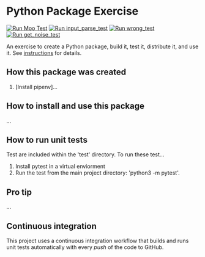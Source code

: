 # Python Package Exercise

[![Run Moo Test](https://github.com/software-students-fall2024/3-python-package-tnh-tnh-needs-help/actions/workflows/test_one.yaml/badge.svg)](https://github.com/software-students-fall2024/3-python-package-tnh-tnh-needs-help/actions/workflows/test_one.yaml)
[![Run input_parse_test](https://github.com/software-students-fall2024/3-python-package-tnh-tnh-needs-help/actions/workflows/test_two.yaml/badge.svg)](https://github.com/software-students-fall2024/3-python-package-tnh-tnh-needs-help/actions/workflows/test_two.yaml)
[![Run wrong_test](https://github.com/software-students-fall2024/3-python-package-tnh-tnh-needs-help/actions/workflows/test_three.yaml/badge.svg)](https://github.com/software-students-fall2024/3-python-package-tnh-tnh-needs-help/actions/workflows/test_two.yaml)
[![Run get_noise_test](https://github.com/software-students-fall2024/3-python-package-tnh-tnh-needs-help/actions/workflows/test_four.yaml/badge.svg)](https://github.com/software-students-fall2024/3-python-package-tnh-tnh-needs-help/actions/workflows/test_four.yaml)

An exercise to create a Python package, build it, test it, distribute it, and use it. See [instructions](./instructions.md) for details.

## How this package was created

1. [Install pipenv]...

## How to install and use this package
...

## How to run unit tests
Test are included within the 'test' directory. To run these test...
1. Install pytest in a virtual enviorment
2. Run the test from the main project directory: 'python3 -m pytest'.

## Pro tip

...

## Continuous integration

This project uses a continuous integration workflow that builds and runs unit tests automatically with every _push_ of the code to GitHub.

